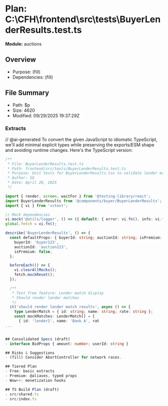 # Plan: C:\CFH\frontend\src\tests\BuyerLenderResults.test.ts
**Module:** auctions

## Overview
- Purpose: (fill)
- Dependencies: (fill)

## File Summary
- Path: $p
- Size: 4620
- Modified: 09/29/2025 19:37:29Z

### Extracts
// @ai-generated
To convert the given JavaScript to idiomatic TypeScript, we'll add minimal explicit types while preserving the exports/ESM shape and avoiding runtime changes. Here's the TypeScript version:

```typescript
/**
 * File: BuyerLenderResults.test.ts
 * Path: frontend/src/tests/BuyerLenderResults.test.ts
 * Purpose: Unit tests for BuyerLenderResults.tsx to validate lender match display and premium features
 * Author: SG
 * Date: April 28, 2025
 */

import { render, screen, waitFor } from '@testing-library/react';
import BuyerLenderResults from '@components/buyer/BuyerLenderResults'; // Alias for component
import { vi } from 'vitest';

// Mock dependencies
vi.mock('@utils/logger', () => ({ default: { error: vi.fn(), info: vi.fn() } }));
global.fetch = vi.fn();

describe('BuyerLenderResults', () => {
  const defaultProps: { buyerId: string; auctionId: string; isPremium: boolean } = {
    buyerId: 'buyer123',
    auctionId: 'auction123',
    isPremium: false,
  };

  beforeEach(() => {
    vi.clearAllMocks();
    fetch.mockReset();
  });

  /**
   * Test free feature: Lender match display
   * Should render lender matches
   */
  it('should render lender match results', async () => {
    type LenderMatch = { id: string; name: string; rate: string };
    const mockMatches: LenderMatch[] = [
      { id: 'lender1', name: 'Bank A', rat
...


## Consolidated Specs (draft)
- interface BidProps { amount: number; userId: string }

## Risks & Suggestions
- (fill) Consider AbortController for network races.

## Tiered Plan
- Free: basic extracts
- Premium: @aliases, typed props
- Wow++: monetization hooks

## TS Build Plan (draft)
- src/shared.ts
- src/index.ts
